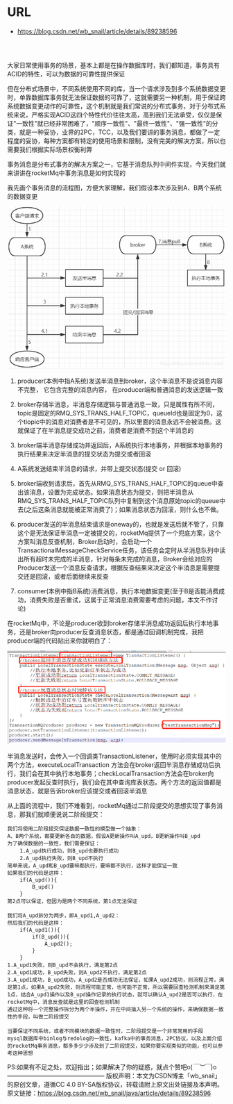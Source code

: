 # URL
  - https://blog.csdn.net/wb_snail/article/details/89238596
  ````
  ````
  ![]()
  
  大家日常使用事务的场景，基本上都是在操作数据库时，我们都知道，事务具有ACID的特性，可以为数据的可靠性提供保证

但在分布式场景中，不同系统使用不同的库，当一个请求涉及到多个系统数据变更时，单靠数据库事务就无法保证数据的可靠了，这就需要另一种机制，用于保证跨系统数据变更动作的可靠性，这个机制就是我们常说的分布式事务，对于分布式系统来说，严格实现ACID这四个特性代价往往太高，高到我们无法承受，仅仅是保证"一致性"就已经非常困难了，"顺序一致性"、"最终一致性"、"强一致性"的分类，就是一种妥协，业界的2PC，TCC，以及我们要讲的事务消息，都做了一定程度的妥协，每种方案都有特定的使用场景和限制，没有完美的解决方案，所以也需要我们根据实际场景权衡利弊

事务消息是分布式事务的解决方案之一，它基于消息队列中间件实现，今天我们就来讲讲在rocketMq中事务消息是如何实现的

我先画个事务消息的流程图，方便大家理解，我们假设本次涉及到A、B两个系统的数据变更

![](20200512210622135.png)

1. producer(本例中指A系统)发送半消息到broker，这个半消息不是说消息内容不完整， 它包含完整的消息内容， 在producer端和普通消息的发送逻辑一致

2. broker存储半消息，半消息存储逻辑与普通消息一致，只是属性有所不同，topic是固定的RMQ_SYS_TRANS_HALF_TOPIC，queueId也是固定为0，这个tiopic中的消息对消费者是不可见的，所以里面的消息永远不会被消费。这就保证了在半消息提交成功之前，消费者是消费不到这个半消息的

3. broker端半消息存储成功并返回后，A系统执行本地事务，并根据本地事务的执行结果来决定半消息的提交状态为提交或者回滚

4. A系统发送结束半消息的请求，并带上提交状态(提交 or 回滚)

5. broker端收到请求后，首先从RMQ_SYS_TRANS_HALF_TOPIC的queue中查出该消息，设置为完成状态。如果消息状态为提交，则把半消息从RMQ_SYS_TRANS_HALF_TOPIC队列中复制到这个消息原始topic的queue中去(之后这条消息就能被正常消费了)；如果消息状态为回滚，则什么也不做。

6. producer发送的半消息结束请求是oneway的，也就是发送后就不管了，只靠这个是无法保证半消息一定被提交的，rocketMq提供了一个兜底方案，这个方案叫消息反查机制，Broker启动时，会启动一个TransactionalMessageCheckService任务，该任务会定时从半消息队列中读出所有超时未完成的半消息，针对每条未完成的消息，Broker会给对应的Producer发送一个消息反查请求，根据反查结果来决定这个半消息是需要提交还是回滚，或者后面继续来反查

7. consumer(本例中指B系统)消费消息，执行本地数据变更(至于B是否能消费成功，消费失败是否重试，这属于正常消息消费需要考虑的问题，本文不作讨论)

在rocketMq中，不论是producer收到broker存储半消息成功返回后执行本地事务，还是broker向producer反查消息状态，都是通过回调机制完成，我把producer端的代码贴出来你就明白了：

![](20200512221348392.png)


半消息发送时，会传入一个回调类TransactionListener，使用时必须实现其中的两个方法，executeLocalTransaction 方法会在broker返回半消息存储成功后执行，我们会在其中执行本地事务；checkLocalTransaction方法会在broker向producer发起反查时执行，我们会在其中查询库表状态。两个方法的返回值都是消息状态，就是告诉broker应该提交或者回滚半消息

从上面的流程中，我们不难看到，rocketMq通过二阶段提交的思想实现了事务消息，那我们就顺便说说二阶段提交：

````
我们将使用二阶段提交保证数据一致性的模型做一个抽象：
A、B两个系统，都要更新各自的数据，假设A更新操作叫A_upd，B更新操作叫B_upd
为了确保数据的一致性，我们需要保证：
    1.A_upd执行成功，则B_upd也要执行成功
    2.A_upd执行失败，则B_upd不执行
简单来说，A_upd和B_upd要嘛都执行，要嘛都不执行，这样才能保证一致
如果我们的代码是这样：
    if(A_upd()){
        B_upd()
    }
第2点可以保证，但因为是两个不同系统，第1点无法保证

我们将A_upd拆分为两步，即A_upd1,A_upd2：
然后我们的代码是这样：
    if(A_upd1()){
        if(B_upd()){
            A_upd2();
        }
    }
1.A_upd1失败，则B_upd不会执行，满足第2点
2.A_upd1成功，B_upd失败，则A_upd2不执行，满足第2点
3.A_upd1成功，B_upd成功，A_upd2是否成功无法保证，如果A_upd2成功，则流程正常，满足第1点，如果A_upd2失败，则流程可能正常，也可能不正常，所以需要回查检测机制来满足第1点，结合A_upd1操作以及B_upd操作记录的执行状态，就可以确认A_upd2是否可以执行，在rocketMq中，消息反查就是这里的回查检测机制
通过这种将一个完整操作拆分为两个半操作，并在中间插入另一个系统的操作，来确保数据一致性的手段，叫做二阶段提交

当要保证不同系统，或者不同模块的数据一致性时，二阶段提交是一个非常常用的手段
mysql数据库中binlog与redolog的一致性，kafka中的事务消息，2PC协议，以及上面介绍的rocketMq事务消息，都多多少少涉及到了二阶段提交，如果你要实现类似的功能，也可以参考这种思想
````

PS:如果有不足之处，欢迎指出；如果解决了你的疑惑，就点个赞吧o(*￣︶￣*)o
————————————————
版权声明：本文为CSDN博主「wb_snail」的原创文章，遵循CC 4.0 BY-SA版权协议，转载请附上原文出处链接及本声明。
原文链接：https://blog.csdn.net/wb_snail/java/article/details/89238596
